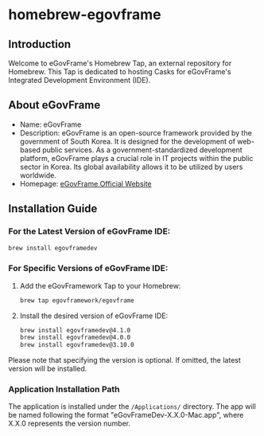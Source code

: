 # homebrew-egovframe

## Introduction
Welcome to eGovFrame's Homebrew Tap, an external repository for Homebrew. This Tap is dedicated to hosting Casks for eGovFrame's Integrated Development Environment (IDE).

## About eGovFrame
- Name: eGovFrame
- Description: eGovFrame is an open-source framework provided by the government of South Korea. It is designed for the development of web-based public services. As a government-standardized development platform, eGovFrame plays a crucial role in IT projects within the public sector in Korea. Its global availability allows it to be utilized by users worldwide.
- Homepage: [eGovFrame Official Website](https://www.egovframe.go.kr/)

## Installation Guide

### For the Latest Version of eGovFrame IDE:

```bash
brew install egovframedev
```

### For Specific Versions of eGovFrame IDE:

1. Add the eGovFramework Tap to your Homebrew:
   ```bash
   brew tap egovframework/egovframe
   ```
2. Install the desired version of eGovFrame IDE:
   ```bash
   brew install egovframedev@4.1.0
   brew install egovframedev@4.0.0
   brew install egovframedev@3.10.0
   ```

Please note that specifying the version is optional. If omitted, the latest version will be installed.

### Application Installation Path

The application is installed under the `/Applications/` directory. The app will be named following the format "eGovFrameDev-X.X.0-Mac.app", where X.X.0 represents the version number.
